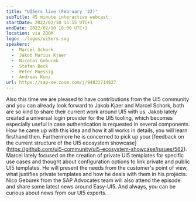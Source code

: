 ```yaml
---
title: "UI5ers live (February '22)"
subTitle: 45 minute interactive webcast
startDate: 2022/02/10 15:15 UTC+1
endDate: 2022/02/10 16:00 UTC+1
location: via ZOOM
logo: ./logos/ui5ers.svg
speakers:
  -  Marcel Schork
  -  Jakob Marius Kjaer
  -  Nicolai Geburek
  -  Stefan Beck
  -  Peter Muessig
  -  Andreas Kunz
url: https://sap-se.zoom.com/j/94833714827
---
```

Also this time we are pleased to have contributions from the UI5 community and you can already look forward to Jakob Kjaer and Marcel Schork, both are so kind to share their current work around UI5 with us. 
Jakob lately created a universal login provider for the UI5 tooling, which becomes especially useful in case authentication is requested in several components. How he came up with this idea and how it all works in details, you will learn firsthand then. Furthermore he is concerned to pick up your [feedback on the current structure of the UI5 ecosystem showcase] (https://github.com/ui5-community/ui5-ecosystem-showcase/issues/562).
Marcel lately focused on the creation of private UI5 templates for specific use cases and thought about configuration options to link private and public UI5 templates. He will present the needs from the customer's point of view, what justifies private templates and how he deals with them in his projects.
Nico Geburek from the SAP Advocates team will also attend the episode and share some latest news around Easy-UI5. And always, you can be curious about news from our UI5 experts.
